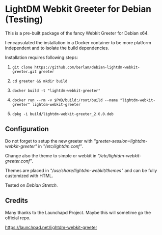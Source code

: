 # LightDM Webkit Greeter for Debian (Testing)
This is a pre-built package of the fancy Webkit Greeter for Debian x64.

I encapsulated the installation in a Docker container to be more platform independent and to isolate the build dependencies.

Installation requires following steps:

1. `git clone https://github.com/berlam/debian-lightdm-webkit-greeter.git greeter`

2. `cd greeter && mkdir build`

3. `docker build -t "lightdm-webkit-greeter"`

4. `docker run --rm -v $PWD/build:/root/build --name "lightdm-webkit-greeter" lightdm-webkit-greeter`

5. `dpkg -i build/lightdm-webkit-greeter_2.0.0.deb`

## Configuration

Do not forget to setup the new greeter with _"greeter-session=lightdm-webkit-greeter"_ in _"/etc/lightdm.conf"_.

Change also the theme to simple or webkit in _"/etc/lightdm-webkit-greeter.conf"_.

Themes are placed in _"/usr/share/lightdm-webkit/themes"_ and can be fully customized with HTML.

Tested on _Debian Stretch_.

## Credits

Many thanks to the Launchapd Project. Maybe this will sometime go the official repo.

https://launchpad.net/lightdm-webkit-greeter
